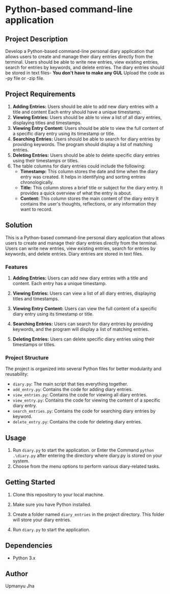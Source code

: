 # Python-based command-line application

## Project Description

Develop a Python-based command-line personal diary application that allows users to create and manage their diary entries directly from the terminal. Users should be able to write new entries, view existing entries, search for entries by keywords, and delete entries. The diary entries should be stored in text files- **You don't have to make any GUL** Upload the code as -py file or -zip file.

## Project Requirements

1. **Adding Entries:** Users should be able to add new diary entries with a title and content Each entry should have a unique timestamp.
2. **Viewing Entries:** Users should be able to view a list of all diary entries, displaying titles and timestamps.
3. **Viewing Entry Content:** Users should be able to view the full content of a specific diary entry using its timestamp or title.
4. **Searching Entries:** Users should be able to search for diary entries by providing keywords. The program should display a list of matching entries.
5. **Deleting Entries:** Users should be able to delete specific diary entries using their timestamps or titles.
6. The table columns for diary entries could include the following:
    - **Timestamp:** This column stores the date and time when the diary entry was created. It helps in identifying and sorting entries chronologically.
    - **Title:** This column stores a brief title or subject for the diary entry. It provides a quick overview of what the entry is about.
    - **Content:** This column stores the main content of the diary entry It contains the user's thoughts, reflections, or any information they want to record.

## Solution

This is a Python-based command-line personal diary application that allows users to create and manage their diary entries directly from the terminal. Users can write new entries, view existing entries, search for entries by keywords, and delete entries. Diary entries are stored in text files.

### Features

1. **Adding Entries:** Users can add new diary entries with a title and content. Each entry has a unique timestamp.

2. **Viewing Entries:** Users can view a list of all diary entries, displaying titles and timestamps.

3. **Viewing Entry Content:** Users can view the full content of a specific diary entry using its timestamp or title.

4. **Searching Entries:** Users can search for diary entries by providing keywords, and the program will display a list of matching entries.

5. **Deleting Entries:** Users can delete specific diary entries using their timestamps or titles.

### Project Structure

The project is organized into several Python files for better modularity and reusability:

- `diary.py`: The main script that ties everything together.
- `add_entry.py`: Contains the code for adding diary entries.
- `view_entries.py`: Contains the code for viewing all diary entries.
- `view_entry.py`: Contains the code for viewing the content of a specific diary entry.
- `search_entries.py`: Contains the code for searching diary entries by keyword.
- `delete_entry.py`: Contains the code for deleting diary entries.

## Usage

1. Run `diary.py` to start the application. or Enter the Command `python .\diary.py` after entering the directory where diary.py is stored on your system.
2. Choose from the menu options to perform various diary-related tasks.

## Getting Started

1. Clone this repository to your local machine.

2. Make sure you have Python installed.

3. Create a folder named `diary_entries` in the project directory. This folder will store your diary entries.

4. Run `diary.py` to start the application.

## Dependencies

- Python 3.x

## Author

Upmanyu Jha
